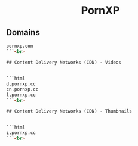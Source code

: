 


<h1 align="center">PornXP</h1>  


## Domains


```html
pornxp.com
```<br>

## Content Delivery Networks (CDN) - Videos


```html
d.pornxp.cc
cn.pornxp.cc
l.pornxp.cc
```<br>

## Content Delivery Networks (CDN) - Thumbnails


```html
i.pornxp.cc
```<br>
